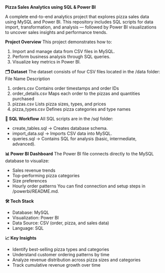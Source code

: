 **Pizza Sales Analytics using SQL & Power BI**

A complete end-to-end analytics project that explores pizza sales data using MySQL and Power BI. This repository includes SQL scripts for data import, transformation, and analysis — followed by Power BI visualizations to uncover sales insights and performance trends.






**Project Overview**
This project demonstrates how to:
1. Import and manage data from CSV files in MySQL.
2. Perform business analysis through SQL queries.
3. Visualize key metrics in Power BI.



**🗂️ Dataset**
The dataset consists of four CSV files located in the /data folder:
File Name	Description
1. orders.csv	            Contains order timestamps and order IDs
2. order_details.csv	    Maps each order to the pizzas and quantities purchased
3. pizzas.csv	            Lists pizza sizes, types, and prices
4. pizza_types.csv      	Defines pizza categories and type names


**📘 SQL Workflow**
All SQL scripts are in the /sql folder:
- create_tables.sql → Creates database schema.
- import_data.sql → Imports CSV data into MySQL.
- queries.sql → Contains SQL for analysis (basic, intermediate, advanced).


**📊 Power BI Dashboard**
The Power BI file connects directly to the MySQL database to visualize:
- Sales revenue trends
- Top-performing pizza categories
- Size preferences
- Hourly order patterns
You can find connection and setup steps in /powerbi/README.md.


**🛠️ Tech Stack**
- Database: MySQL
- Visualization: Power BI
- Data Source: CSV (order, pizza, and sales data)
- Language: SQL

**📈 Key Insights**
- Identify best-selling pizza types and categories
- Understand customer ordering patterns by time
- Analyze revenue distribution across pizza sizes and categories
- Track cumulative revenue growth over time
